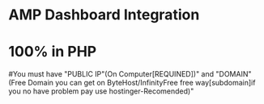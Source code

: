 # AMP Dashboard Integration
# 100% in PHP

#You must have "PUBLIC IP"(On Computer[REQUINED])" and "DOMAIN"(Free Domain you can get on ByteHost/InfinityFree  free way[subdomain]if you no have problem pay use hostinger-Recomended)"
